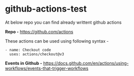 # github-actions-test
At below repo you can find already writtent github actions

**Repo -** https://github.com/actions

These actions can be used using following syntax - 

```
- name: Checkout code
  uses: actions/checkout@v3
```

**Events in Github -** https://docs.github.com/en/actions/using-workflows/events-that-trigger-workflows
